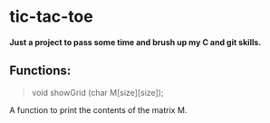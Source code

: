 # tic-tac-toe
#### Just a project to pass some time and brush up my C and git skills.


## Functions:

> void showGrid (char M[size][size]);

A function to print the contents of the matrix M.
